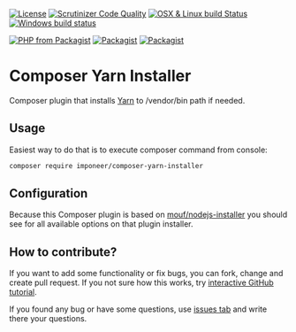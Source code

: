 [![License](https://img.shields.io/github/license/imponeer/composer-yarn-installer.svg?maxAge=2592000)](LICENSE)
 [![Scrutinizer Code Quality](https://scrutinizer-ci.com/g/imponeer/composer-yarn-installer/badges/quality-score.png)](https://scrutinizer-ci.com/g/imponeer/composer-yarn-installer/) [![OSX & Linux build Status](https://travis-ci.org/imponeer/composer-yarn-installer.svg?branch=master)](https://travis-ci.org/imponeer/composer-yarn-installer) [![Windows build status](https://ci.appveyor.com/api/projects/status/l9jm0rkq02lr9bmy/branch/master?svg=true)](https://ci.appveyor.com/project/imponeer/composer-yarn-installer/branch/master)

[![PHP from Packagist](https://img.shields.io/packagist/php-v/imponeer/composer-yarn-installer.svg)](https://php.net) 
[![Packagist](https://img.shields.io/packagist/v/imponeer/composer-yarn-installer.svg)](https://packagist.org/packages/imponeer/composer-yarn-installer) 
[![Packagist](https://img.shields.io/packagist/dm/imponeer/composer-yarn-installer.svg)](https://packagist.org/packages/imponeer/composer-yarn-installer)

# Composer Yarn Installer

Composer plugin that installs [Yarn](https://yarnpkg.com/) to /vendor/bin path if needed.

## Usage
 
Easiest way to do that is to execute composer command from console:

```bash
composer require imponeer/composer-yarn-installer
```

## Configuration

Because this Composer plugin is based on [mouf/nodejs-installer](https://packagist.org/packages/mouf/nodejs-installer) you should see for all available options on that plugin installer.

## How to contribute?

If you want to add some functionality or fix bugs, you can fork, change and create pull request. If you not sure how this works, try [interactive GitHub tutorial](https://try.github.io).

If you found any bug or have some questions, use [issues tab](https://github.com/imponeer/composer-yarn-installer/issues) and write there your questions.

